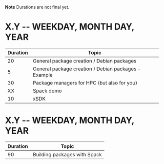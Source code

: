 **Note** Durations are not final yet.

# X.Y -- WEEKDAY, MONTH DAY, YEAR

| Duration | Topic |
| --- | --- |
| 20 | General package creation / Debian packages |
|  5 | General package creation / Debian packages - Example |
| 30 | Package managers for HPC (but also for you) |
| XX | Spack demo |
| 10 | xSDK |


# X.Y -- WEEKDAY, MONTH DAY, YEAR


| Duration | Topic |
| --- | --- |
| 90 | Building packages with Spack |

